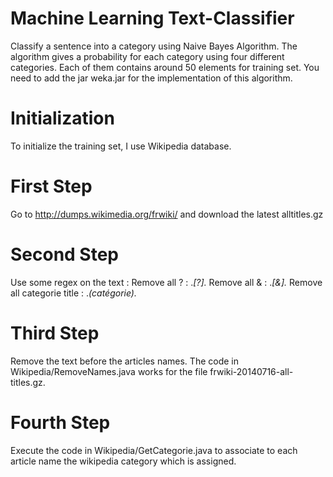 Machine Learning Text-Classifier
===============

Classify a sentence into a category using Naive Bayes Algorithm.
The algorithm gives a probability for each category using four different categories. 
Each of them contains around 50 elements for training set.
You need to add the jar weka.jar for the implementation of this algorithm.


Initialization
===============

To initialize the training set, I use Wikipedia database.

First Step 
===============
Go to http://dumps.wikimedia.org/frwiki/ and download the latest alltitles.gz

Second Step  
===============
Use some regex on the text :
Remove all ? : .*[\?].*
Remove all & : .*[\&].*
Remove all categorie title : .*(catégorie).*

Third Step 
===============
Remove the text before the articles names. The code in Wikipedia/RemoveNames.java works for the file frwiki-20140716-all-titles.gz.

Fourth Step 
===============
Execute the code in Wikipedia/GetCategorie.java to associate to each article name the wikipedia category which is assigned.




